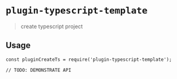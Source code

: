 # `plugin-typescript-template`

> create typescript project

## Usage

```
const pluginCreateTs = require('plugin-typescript-template');

// TODO: DEMONSTRATE API
```
